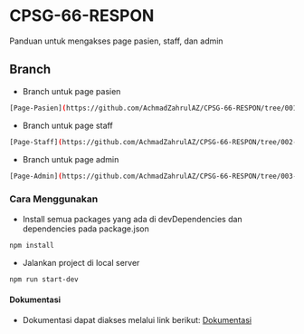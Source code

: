 # CPSG-66-RESPON
Panduan untuk mengakses page pasien, staff, dan admin

## Branch
* Branch untuk page pasien

```sh
[Page-Pasien](https://github.com/AchmadZahrulAZ/CPSG-66-RESPON/tree/001-page-pasien)
```

* Branch untuk page staff

```sh
[Page-Staff](https://github.com/AchmadZahrulAZ/CPSG-66-RESPON/tree/002-page-staff)
```

* Branch untuk page admin

```sh
[Page-Admin](https://github.com/AchmadZahrulAZ/CPSG-66-RESPON/tree/003-page-admin)
```

### Cara Menggunakan
* Install semua packages yang ada di devDependencies dan dependencies pada package.json

```sh
npm install
```

* Jalankan project di local server
```sh
npm run start-dev
```

#### Dokumentasi
* Dokumentasi dapat diakses melalui link berikut:
[Dokumentasi](https://drive.google.com/drive/folders/1wODwkdFs3HgksneEZ9d1cbDt9yp-i5hS)
